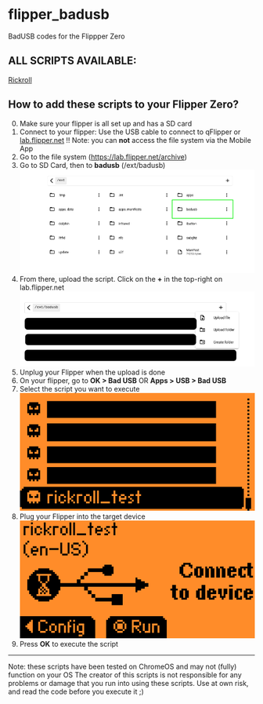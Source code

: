 # flipper_badusb
BadUSB codes for the Flippper Zero

## ALL SCRIPTS AVAILABLE:
[Rickroll](./rickroll.txt)

## How to add these scripts to your Flipper Zero?
0. Make sure your flipper is all set up and has a SD card
1. Connect to your flipper: Use the USB cable to connect to qFlipper or [lab.flipper.net](https://lab.flipper.net/)
!! Note: you can **not** access the file system via the Mobile App
2. Go to the file system (https://lab.flipper.net/archive)
3. Go to SD Card, then to **badusb** (/ext/badusb)
![lab.flipper.net interface in /ext](./tutorial/flipper-tut-badusb.png)
4. From there, upload the script. Click on the **+** in the top-right on lab.flipper.net
![Upload image on lab.flipper.net](./tutorial/flipper-tut-badusb-upload.png)
5. Unplug your Flipper when the upload is done
6. On your flipper, go to **OK > Bad USB** OR **Apps > USB > Bad USB**
7. Select the script you want to execute
![Select the script](./tutorial/flipper-tut-badusb-script.png)
8. Plug your Flipper into the target device
![Connect the flipper](./tutorial/flipper-tut-badusb-connect.png)
9. Press **OK** to execute the script
---
Note: these scripts have been tested on ChromeOS and may not (fully) function on your OS
The creator of this scripts is not responsible for any problems or damage that you run into using these scripts.
Use at own risk, and read the code before you execute it ;)
